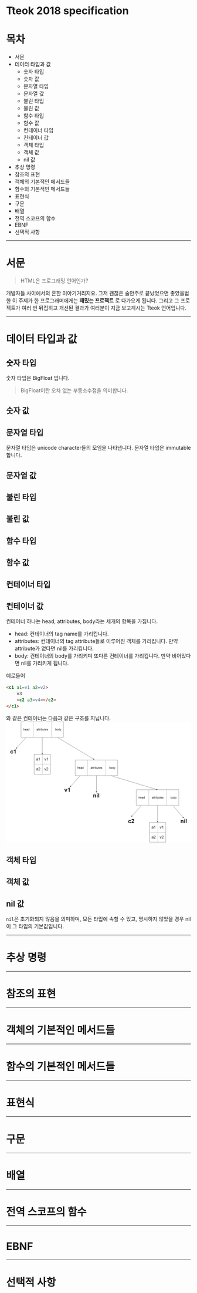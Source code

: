 # Tteok 2018 specification

# 목차

* 서문
* 데이터 타입과 값
  * 숫자 타입
  * 숫자 값
  * 문자열 타입
  * 문자열 값
  * 불린 타입
  * 불린 값
  * 함수 타입
  * 함수 값
  * 컨테이너 타입
  * 컨테이너 값
  * 객체 타입
  * 객체 값
  * nil 값
* 추상 명령
* 참조의 표현
* 객체의 기본적인 메서드들
* 함수의 기본적인 메서드들
* 표현식
* 구문
* 배열
* 전역 스코프의 함수
* EBNF
* 선택적 사항

*****
# 서문

> HTML은 프로그래밍 언어인가?

개발자들 사이에서의 흔한 이야기거리지요.
그저 괜찮은 술안주로 끝났었으면 좋았을법한 이 주제가 한 프로그래머에게는 **재밌는 프로젝트** 로 다가오게 됩니다.
그리고 그 프로젝트가 여러 번 뒤집히고 개선된 결과가 여러분이 지금 보고계시는 Tteok 언어입니다.

*****
# 데이터 타입과 값

## 숫자 타입
숫자 타입은 BigFloat 입니다.
> BigFloat이란 오차 없는 부동소수점을 의미합니다.

## 숫자 값

## 문자열 타입
문자열 타입은 unicode character들의 모임을 나타냅니다.
문자열 타입은 immutable합니다.

## 문자열 값

## 불린 타입

## 불린 값

## 함수 타입

## 함수 값

## 컨테이너 타입

## 컨테이너 값
컨테이너 하나는 head, attributes, body라는 세개의 항목을 가집니다.
* head: 컨테이너의 tag name를 가리킵니다.
* attributes: 컨테이너의 tag attribute들로 이루어진 객체를 가리킵니다. 만약 attribute가 없다면 nil를 가리킵니다.
* body: 컨테이너의 body를 가리키며 또다른 컨테이너를 가리킵니다. 만약 비어있다면 nil를 가리키게 됩니다.

예로들어
```html
<c1 a1=v1 a2=v2>
    v3
    <c2 a3=v4></c2>
</c1>
```
와 같은 컨테이너는 다음과 같은 구조를 지닙니다.
![container-diagram](./img/container-diagram.png)

## 객체 타입

## 객체 값

## nil 값
`nil`은 초기화되지 않음을 의미하며, 모든 타입에 속할 수 있고,
명시하지 않았을 경우 nil이 그 타입의 기본값입니다.

*****
# 추상 명령

*****
# 참조의 표현

*****
# 객체의 기본적인 메서드들

*****
# 함수의 기본적인 메서드들

*****
# 표현식

*****
# 구문

*****
# 배열

*****
# 전역 스코프의 함수

*****
# EBNF

*****
# 선택적 사항
